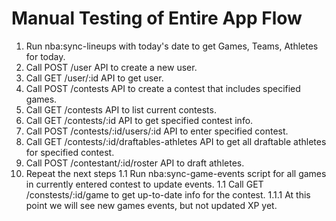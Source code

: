 # Manual Testing of Entire App Flow

1. Run nba:sync-lineups with today's date to get Games, Teams, Athletes for today.
1. Call POST /user API to create a new user.
1. Call GET /user/:id API to get user.
1. Call POST /contests API to create a contest that includes specified games.
1. Call GET /contests API to list current contests.
1. Call GET /contests/:id API to get specified contest info.
1. Call POST /contests/:id/users/:id API to enter specified contest.
1. Call GET /contests/:id/draftables-athletes API to get all draftable athletes for specified contest.
1. Call POST /contestant/:id/roster API to draft athletes.
1. Repeat the next steps
   1.1 Run nba:sync-game-events script for all games in currently entered contest to update events.
   1.1 Call GET /constests/:id/game to get up-to-date info for the contest.
   1.1.1 At this point we will see new games events, but not updated XP yet.
